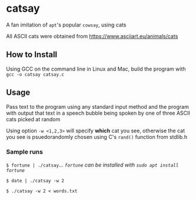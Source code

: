 # catsay
A fan imitation of `apt`'s popular `cowsay`, using cats

All ASCII cats were obtained from https://www.asciiart.eu/animals/cats

## How to Install
Using GCC on the command line in Linux and Mac, build the program with `gcc -o catsay catsay.c`

## Usage
Pass text to the program using any standard input method and the program with output that text in a speech bubble being spoken by one of three ASCII cats picked at random

Using option `-w <1,2,3>` will specify __which__ cat you see, otherwise the cat you see is psuedorandomly chosen using C's `rand()` function from stdlib.h
  
### Sample runs
`$ fortune | ./catsay`...  _`fortune` can be installed with `sudo apt install fortune`_

`$ date | ./catsay -w 2`

`$ ./catsay -w 2 < words.txt`

